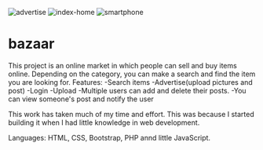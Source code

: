 ![advertise](https://github.com/liymntnai/bazaar/assets/116175180/f3b81e36-e4c3-4941-919d-b1258962b429)
![index-home](https://github.com/liymntnai/bazaar/assets/116175180/6f208c50-9419-402b-9b98-02f1c897cbf7)
![smartphone](https://github.com/liymntnai/bazaar/assets/116175180/4d80b2da-20ba-4760-9a2b-e99756af8b0d)
# bazaar
This project is an online market in which people can sell and buy items online. Depending on the category, you can make a search and find the item you are looking for.
Features:
-Search items
-Advertise(upload pictures and post)
-Login
-Upload 
-Multiple users can add and delete their posts.
-You can view someone's post and notify the user

This work has taken much of my time and effort. This was because I started building it when I had little knowledge in web development.

Languages: HTML, CSS, Bootstrap, PHP annd little JavaScript. 
